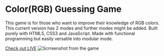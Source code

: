 # Color(RGB) Guessing Game
This game is for those who want to improve their knowledge of RGB colors. This current version has 2 modes and further modes might be added. Built purely with HTML5, CSS3 and JavaScript. Made with functional programming but easily versatile into modular mode.

[Check out LIVE](https://augini.github.io/Color-RGB-Guessing-Game/)
![Scrreenshot from the game](https://github.com/Farrukhbek/Color-RGB-Guessing-Game/blob/master/img/Screenshot%202019-09-19%2018.41.46.png)
